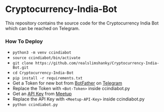 # Cryptocurrency-India-Bot
This repository contains the source code for the Cryptocurrency India Bot which can be reached on Telegram.

### How To Deploy

* `python3 -m venv ccindiabot`
* `source ccindiabot/bin/activate`
* `git clone https://github.com/realslimshanky/Cryptocurrency-India-Bot.git`
* `cd Cryptocurrency-India-Bot`
* `pip install -r requirements.txt`
* Get a Token for new bot from [BotFather](https://telegram.me/botfather) on [Telegram](https://telegram.org/)
* Replace the Token with `<Bot-Token>` inside ccindiabot.py
* Get an [API Key](https://secure.meetup.com/meetup_api/key/) from [Meetup](https://www.meetup.com/)
* Replace the API Key with `<Meetup-API-Key>` inside ccindiabot.py
* `python ccindiabot.py`